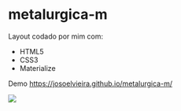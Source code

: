 # metalurgica-m
  Layout codado por mim com:
  
  * HTML5
  * CSS3
  * Materialize 
  
  Demo
  https://josoelvieira.github.io/metalurgica-m/
  
  ![](https://github.com/josoelvieira/portifolio/blob/main/img/Opera%20Instant%C3%A2neo_2021-01-31_102912_127.0.0.1.png)
